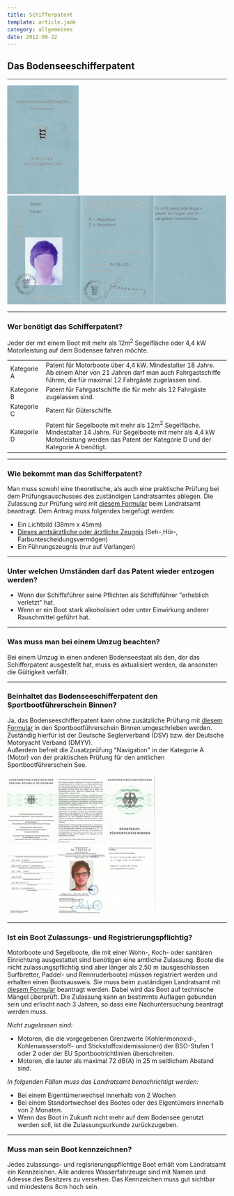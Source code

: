 ```yaml
---
title: Schifferpatent
template: article.jade
category: allgemeines
date: 2012-09-22
---
```


## Das Bodenseeschifferpatent

---

<img id="schein_aussen" src="img/schein_aussen_small.jpg" alt="Bodenseeschifferpatent Umschlag"/>
<img id="schein_innen" src="img/schein_innen_small.jpg" alt="Bodenseeschifferpatent Schein"/>

---

### Wer benötigt das Schifferpatent?

Jeder der mit einem Boot mit mehr als 12m<sup>2</sup> Segelfläche oder 4,4 kW Motorleistung
auf dem Bodensee fahren möchte.

<table>
    <tr>
        <td>Kategorie A</td>
        <td>Patent für Motorboote über 4,4 kW. Mindestalter 18 Jahre. Ab einem Alter von 21 Jahren darf man
            auch Fahrgastschiffe führen, die für maximal 12 Fahrgäste zugelassen sind.
        </td>
    </tr>
    <tr>
        <td>Kategorie B</td>
        <td>Patent für Fahrgastschiffe die für mehr als 12 Fahrgäste zugelassen sind.</td>
    </tr>
    <tr>
        <td>Kategorie C</td>
        <td>Patent für Güterschiffe.</td>
    </tr>
    <tr>
        <td>Kategorie D</td>
        <td>Patent für Segelboote mit mehr als 12m<sup>2</sup> Segelfläche. Mindestalter 14 Jahre.
            Für Segelboote mit mehr als 4,4 kW Motorleistung werden das Patent der Kategorie D und der
            Kategorie A benötigt.
        </td>
    </tr>
</table>

---

### Wie bekommt man das Schifferpatent?

Man muss sowohl eine theoretische, als auch eine praktische Prüfung
bei dem Prüfungsauschusses des zuständigen Landratsamtes ablegen.
Die Zulassung zur Prüfung wird mit
<a href="pdf/antrag.pdf" target="_blank">diesem Formular</a> beim
Landratsamt beantragt.
Dem Antrag muss folgendes beigefügt werden:

- Ein Lichtbild (38mm x 45mm)
- <a href="pdf/attest.pdf" target="_blank">Dieses amtsärztliche oder ärztliche Zeugnis</a>
    (Seh-,Hör-, Farbuntescheidungsvermögen)
- Ein Führungszeugnis (nur auf Verlangen)

---

### Unter welchen Umständen darf das Patent wieder entzogen werden?

- Wenn der Schiffsführer seine Pflichten als Schiffsführer "erheblich verletzt" hat.
- Wenn er ein Boot stark alkoholisiert oder unter Einwirkung anderer Rauschmittel geführt hat.

---

### Was muss man bei einem Umzug beachten?

Bei einem Umzug in einen anderen Bodenseestaat als den, der das Schifferpatent ausgestellt hat,
muss es aktualisiert werden, da ansonsten die Gültigkeit verfällt.</p>

---

### Beinhaltet das Bodenseeschifferpatent den Sportbootführerschein Binnen?

Ja, das Bodenseeschifferpatent kann ohne zusätzliche Prüfung mit
<a href="pdf/sfb.pdf" target="_blank">diesem Formular</a>
in den Sportbootführerschein Binnen umgeschrieben werden.
Zuständig hierfür ist der Deutsche Seglerverband (DSV)
bzw. der Deutsche Motoryacht Verband (DMYV).<br/>
Außerdem befreit die Zusatzprüfung "Navigation" in der Kategorie A (Motor) von der
praktischen Prüfung für den amtlichen Sportbootführerschein See.

<img id="sfb_aussen" src="img/sfb_aussen_klein.jpg" alt="Sportbootführerschein Binnen Außenseite"/>
<img id="sfb_innen" src="img/sfb_innen_klein.jpg" alt="Sportbootführerschein Binnen Innenseite"/>

---


### Ist ein Boot Zulassungs- und Registrierungspflichtig?

Motorboote und Segelboote, die mit einer Wohn-, Koch- oder sanitären Einrichtung ausgestattet sind
benötigen eine amtliche Zulassung. Boote die nicht zulassungspflichtig sind aber länger als 2.50 m
(ausgeschlossen Surfbretter, Paddel- und Rennruderboote) müssen
registriert werden und erhalten einen Bootsausweis. Sie muss beim zuständigen Landratsamt mit
<a href="pdf/bootsausweis.pdf" target="_blank">diesem Formular</a> beantragt werden. Dabei wird das
Boot auf technische Mängel überprüft.
Die Zulassung kann an bestimmte Auflagen gebunden sein und erlischt nach 3 Jahren, so dass eine
Nachuntersuchung beantragt werden muss.


*Nicht zugelassen sind:*

- Motoren, die die vorgegebenen Grenzwerte (Kohlenmonoxid-, Kohlenwasserstoff-
    und Stickstoffoxidemissionen) der BSO-Stufen 1 oder 2 oder der
    EU Sportbootrichtlinien überschreiten.
- Motoren, die lauter als maximal 72 dB(A) in 25 m seitlichem Abstand sind.


*In folgenden Fällen muss das Landratsamt benachrichtigt werden:*


- Bei einem Eigentümerwechsel innerhalb von 2 Wochen
- Bei einem Standortwechsel des Bootes oder des Eigentümers innerhalb von 2 Monaten.
- Wenn das Boot in Zukunft nicht mehr auf dem Bodensee genutzt werden soll,
    ist die Zulassungsurkunde zurückzugeben.

---


### Muss man sein Boot kennzeichnen?

Jedes zulassungs- und regisrierungspflichtige Boot erhält vom Landratsamt ein Kennzeichen.
Alle anderes Wasserfahrzeuge sind mit Namen und Adresse des Besitzers zu versehen.
Das Kennzeichen muss gut sichtbar und mindestens 8cm hoch sein.